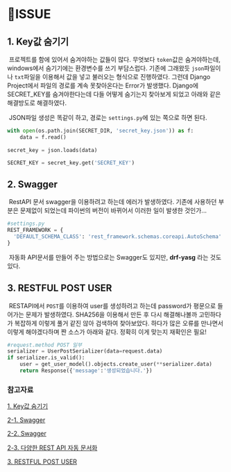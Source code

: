 # :vertical_traffic_light:ISSUE

## 1. Key값 숨기기

​	프로젝트를 함에 있어서 숨겨야하는 값들이 많다. 무엇보다 `token`값은 숨겨야하는데, windows에서 숨기기에는 환경변수를 쓰기 부담스럽다. 기존에 그래왔듯 `json`파일이나 `txt`파일을 이용해서 값을 넣고 불러오는 형식으로 진행하였다. 그런데 Django Project에서 파일의 경로를 계속 못찾아온다는 Error가 발생했다. Django에 SECRET_KEY를 숨겨야한다는데 다들 어떻게 숨기는지 찾아보게 되었고 아래와 같은 해결방도로 해결하였다.

​	JSON파일 생성은 똑같이 하고, 경로는 `settings.py`에 있는 쪽으로 하면 된다.

```python
with open(os.path.join(SECRET_DIR, 'secret_key.json')) as f:
	data = f.read()
    
secret_key = json.loads(data)

SECRET_KEY = secret_key.get('SECRET_KEY')
```



## 2. Swagger

​	RestAPI 문서 swagger을 이용하려고 하는데 에러가 발생하였다. 기존에 사용하던 부분은 문제없이 되었는데 파이썬의 버전이 바뀌어서 이러한 일이 발생한 것인가...

```python
#settings.py
REST_FRAMEWORK = {
  'DEFAULT_SCHEMA_CLASS': 'rest_framework.schemas.coreapi.AutoSchema'
}
```

​	자동화 API문서를 만들어 주는 방법으로는 Swagger도 있지만, **drf-yasg** 라는 것도 있다.



## 3. RESTFUL POST USER

​	RESTAPI에서 `POST`를 이용하여 user를 생성하려고 하는데 password가 평문으로 들어가는 문제가 발생하였다. SHA256을 이용해서 만든 후 다시 해결해나볼까 고민하다가 복잡하게 이렇게 풀거 같진 않아 검색하여 찾아보았다. 하다가 많은 오류를 만나면서 이렇게 해야겠다하며 짠 소스가 아래와 같다. 정확히 이게 맞는지 재확인은 필요!

```python
#request.method POST 일부
serializer = UserPostSerializer(data=request.data)
if serializer.is_valid():
    user = get_user_model().objects.create_user(**serializer.data)
    return Response({'message':'생성되었습니다.'})
```





### 참고자료

[1. Key값 숨기기](https://blog.isaccchoi.com/programing/Django-secretkey-%EC%88%A8%EA%B8%B0%EA%B8%B0/)

[2-1. Swagger](https://stackoverflow.com/questions/57123611/why-swagger-raises-unclear-error-django)

[2-2. Swagger](https://www.django-rest-framework.org/community/3.10-announcement/)

[2-3. 다양한 REST API 자동 문서화](https://medium.com/towncompany-engineering/친절하게-django-rest-framework-api-문서-자동화하기-drf-yasg-c835269714fc)

[3. RESTFUL POST USER](https://stackoverflow.com/questions/16857450/how-to-register-users-in-django-rest-framework)